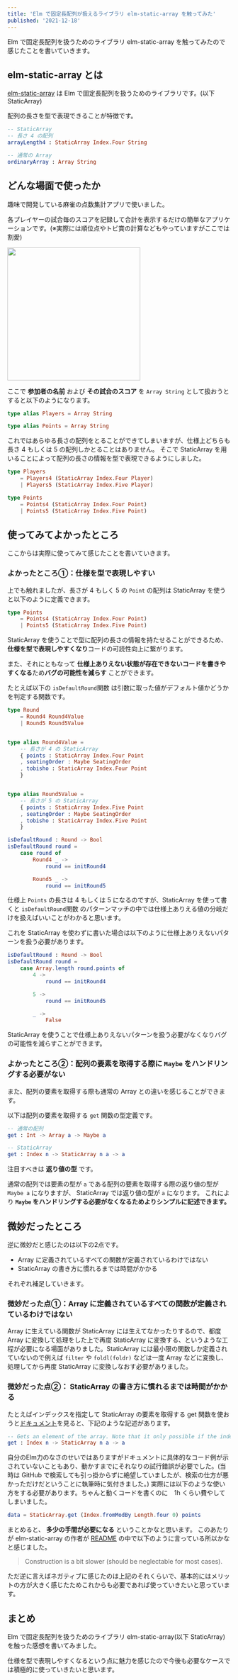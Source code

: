 ```yaml
---
title: 'Elm で固定長配列が扱えるライブラリ elm-static-array を触ってみた'
published: '2021-12-18'
---
```


Elm で固定長配列を扱うためのライブラリ elm-static-array を触ってみたので感じたことを書いていきます。

<!-- TODO: 目次を設置する -->

## elm-static-array とは
<!-- 全部 elm-static-array って書いた方がいいかな -->
[elm-static-array](https://package.elm-lang.org/packages/Orasund/elm-static-array/latest/) は Elm で固定長配列を扱うためのライブラリです。(以下 StaticArray)

配列の長さを型で表現できることが特徴です。

```elm
-- StaticArray
-- 長さ 4 の配列
arrayLength4 : StaticArray Index.Four String

-- 通常の Array
ordinaryArray : Array String
```

## どんな場面で使ったか
趣味で開発している麻雀の点数集計アプリで使いました。

各プレイヤーの試合毎のスコアを記録して合計を表示するだけの簡単なアプリケーションです。(※実際には順位点やトビ賞の計算などもやっていますがここでは割愛)

<img src='https://user-images.githubusercontent.com/49891479/144793092-395b5cfb-fa54-43b7-9ec5-7926ccbbb647.png' height=300/>

ここで **参加者の名前** および **その試合のスコア** を `Array String` として扱おうとすると以下のようになります。

```elm
type alias Players = Array String

type alias Points = Array String
```

これではあらゆる長さの配列をとることができてしまいますが、仕様上どちらも長さ 4 もしくは 5 の配列しかとることはありません。
そこで StaticArray を用いることによって配列の長さの情報を型で表現できるようにしました。

```elm
type Players
    = Players4 (StaticArray Index.Four Player)
    | Players5 (StaticArray Index.Five Player)

type Points
    = Points4 (StaticArray Index.Four Point)
    | Points5 (StaticArray Index.Five Point)
```

## 使ってみてよかったところ
ここからは実際に使ってみて感じたことを書いていきます。

### よかったところ①：仕様を型で表現しやすい
上でも触れましたが、長さが 4 もしく 5 の `Point` の配列は StaticArray を使うと以下のように定義できます。

```elm
type Points
    = Points4 (StaticArray Index.Four Point)
    | Points5 (StaticArray Index.Five Point)
```

StaticArray を使うことで型に配列の長さの情報を持たせることができるため、**仕様を型で表現しやすくなり**コードの可読性向上に繋がります。

<!-- 注釈で動画リンクを貼りたい -->
<!-- 仕様上ありえない状態を表現できないようなコードを書くべきである、という指針 -->
また、それにともなって **仕様上ありえない状態が存在できないコードを書きやすくなる**ため**バグの可能性を減らす** ことができます。

たとえば以下の `isDefaultRound`関数 は引数に取った値がデフォルト値かどうかを判定する関数です。

```elm
type Round
    = Round4 Round4Value
    | Round5 Round5Value


type alias Round4Value =
    -- 長さが 4 の StaticArray
    { points : StaticArray Index.Four Point
    , seatingOrder : Maybe SeatingOrder
    , tobisho : StaticArray Index.Four Point
    }


type alias Round5Value =
    -- 長さが 5 の StaticArray
    { points : StaticArray Index.Five Point
    , seatingOrder : Maybe SeatingOrder
    , tobisho : StaticArray Index.Five Point
    }

isDefaultRound : Round -> Bool
isDefaultRound round =
    case round of
        Round4 _ ->
            round == initRound4

        Round5 _ ->
            round == initRound5
```

仕様上 `Points` の長さは 4 もしくは 5 になるのですが、StaticArray を使って書くと `isDefaultRound`関数 のパターンマッチの中では仕様上ありえる値の分岐だけを扱えばいいことがわかると思います。

これを StaticArray を使わずに書いた場合は以下のように仕様上ありえないパターンを扱う必要があります。

```elm
isDefaultRound : Round -> Bool
isDefaultRound round =
    case Array.length round.points of
        4 ->
            round == initRound4

        5 ->
            round == initRound5

        _ ->
            False
```

StaticArray を使うことで仕様上ありえないパターンを扱う必要がなくなりバグの可能性を減らすことができます。

### よかったところ②：配列の要素を取得する際に `Maybe` をハンドリングする必要がない
また、配列の要素を取得する際も通常の Array との違いを感じることができます。

以下は配列の要素を取得する `get` 関数の型定義です。

```elm
-- 通常の配列
get : Int -> Array a -> Maybe a

-- StaticArray
get : Index n -> StaticArray n a -> a
```

注目すべきは **返り値の型** です。

通常の配列では要素の型が `a` である配列の要素を取得する際の返り値の型が `Maybe a` になりますが、 StaticArray では返り値の型が `a` になります。
これにより **`Maybe` をハンドリングする必要がなくなるためよりシンプルに記述できます。** 

## 微妙だったところ
逆に微妙だと感じたのは以下の2点です。

- Array に定義されているすべての関数が定義されているわけではない
- StaticArray の書き方に慣れるまでは時間がかかる

それぞれ補足していきます。

### 微妙だった点①：Array に定義されているすべての関数が定義されているわけではない

Array に生えている関数が StaticArray には生えてなかったりするので、都度 Array に変換して処理をした上で再度 StaticArray に変換する、というような工程が必要になる場面がありました。StaticArray には最小限の関数しか定義されていないので例えば `filter` や `foldl(foldr)` などは一度 Array などに変換し、処理してから再度 StaticArray に変換しなおす必要がありました。

### 微妙だった点②： StaticArray の書き方に慣れるまでは時間がかかる
たとえばインデックスを指定して StaticArray の要素を取得する get 関数を使おうと[ドキュメント](https://package.elm-lang.org/packages/Orasund/elm-static-array/latest/StaticArray#get)を見ると、下記のような記述があります。

```elm
-- Gets an element of the array. Note that it only possible if the index is in bound. Therefore eliminating Off-by-one errors.
get : Index n -> StaticArray n a -> a
```

自分のElm力のなさのせいではありますがドキュメントに具体的なコード例が示されていないこともあり、動かすまでにそれなりの試行錯誤が必要でした。(当時は GitHub で検索しても引っ掛からずに絶望していましたが、検索の仕方が悪かっただけだということに執筆時に気付きました。)
実際には以下のような使い方をする必要があります。ちゃんと動くコードを書くのに　1h くらい費やしてしまいました。

```elm
data = StaticArray.get (Index.fromModBy Length.four 0) points
```

まとめると、 **多少の手間が必要になる** ということかなと思います。
このあたりが elm-static-array の作者が [README](https://package.elm-lang.org/packages/Orasund/elm-static-array/latest/) の中で以下のように言っている所以かなと感じました。

> Construction is a bit slower (should be neglectable for most cases).


ただ逆に言えばネガティブに感じたのは上記のそれくらいで、基本的にはメリットの方が大きく感じたためこれからも必要であれば使っていきたいと思っています。

<!-- 時間があったらかく -->
<!-- ## 内部実装について -->
<!--   - phantom type について理解できていると語れそう -->
<!--     > 固定長の配列を使用してください！すべてのチェックはコンパイル時に行われます。これは可能ですか？はい、そうです！魔法の言葉はファントムタイプです。(https://package.elm-lang.org/packages/Orasund/elm-static-array/latest/ の冒頭より) -->

## まとめ
Elm で固定長配列を扱うためのライブラリ elm-static-array(以下 StaticArray) を触った感想を書いてみました。

仕様を型で表現しやすくなるという点に魅力を感じたので今後も必要なケースでは積極的に使っていきたいと思います。

